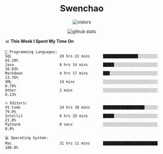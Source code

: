 <h1 align="center">Swenchao</h3>

<p align="center">
  <img src="https://visitor-badge.glitch.me/badge?page_id=Swenchao" alt="vistors" />
</p>

<p align="center">
  <img src="https://github-readme-stats.vercel.app/api?username=Swenchao&count_private=true&show_icons=true&theme=vue-dark&hide_title=true" alt="github stats" />
</p>

<!--START_SECTION:waka-->
📊 **This Week I Spent My Time On** 

```text
💬 Programming Languages: 
SQL                      20 hrs 22 mins      ████████████████░░░░░░░░░   65.29% 
Java                     6 hrs 14 mins       █████░░░░░░░░░░░░░░░░░░░░   20.03% 
Markdown                 4 hrs 17 mins       ███░░░░░░░░░░░░░░░░░░░░░░   13.76% 
XML                      14 mins             ░░░░░░░░░░░░░░░░░░░░░░░░░   0.79% 
Other                    2 mins              ░░░░░░░░░░░░░░░░░░░░░░░░░   0.13%

🔥 Editors: 
VS Code                  24 hrs 38 mins      ███████████████████░░░░░░   79.0% 
IntelliJ                 6 hrs 33 mins       █████░░░░░░░░░░░░░░░░░░░░   21.0% 
PyCharm                  0 secs              ░░░░░░░░░░░░░░░░░░░░░░░░░   0.0%

💻 Operating System: 
Mac                      31 hrs 11 mins      █████████████████████████   100.0%

```


<!--END_SECTION:waka-->
